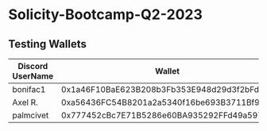 # Solicity-Bootcamp-Q2-2023


## Testing Wallets 
|Discord UserName|Wallet|
| ----------- | ----------- |
|bonifac1|0x1a46F10BaE623B208b3Fb353E948d29d3f2bFd2e|
|Axel R.|0xa56436FC54B8201a2a5340f16be693B3711Bf9c1|
|palmcivet|0x777452cBc7E71B5286e60BA935292FFd49a597A5|
